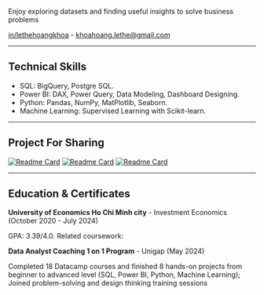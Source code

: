 Enjoy exploring datasets and finding useful insights to solve business problems

[in/lethehoangkhoa](https://www.linkedin.com/in/lethehoangkhoa/) - khoahoang.lethe@gmail.com
***

## Technical Skills

- SQL: BigQuery, Postgre SQL.
- Power BI: DAX, Power Query, Data Modeling, Dashboard Designing.
- Python: Pandas, NumPy, MatPlotlib, Seaborn.
- Machine Learning: Supervised Learning with Scikit-learn.

***

## Project For Sharing

[![Readme Card](https://github-readme-stats.vercel.app/api/pin/?username=lthhoangkhoa225&repo=SQL_Ecommerce_Exploring)](https://github.com/lthhoangkhoa225/SQL_Ecommerce_Exploring)
[![Readme Card](https://github-readme-stats.vercel.app/api/pin/?username=lthhoangkhoa225&repo=Python_RFM_Analysis)](https://github.com/lthhoangkhoa225/Python_RFM_Analysis)
[![Readme Card](https://github-readme-stats.vercel.app/api/pin/?username=lthhoangkhoa225&repo=PBI_Inventory_Controlling)](https://github.com/lthhoangkhoa225/PBI_Inventory_Controlling)

***

## Education & Certificates

**University of Economics Ho Chi Minh city** - Investment Economics (October 2020 - July 2024)

GPA: 3.39/4.0. Related coursework: 

**Data Analyst Coaching 1 on 1 Program** - Unigap (May 2024)

Completed 18 Datacamp courses and finished 8 hands-on projects from beginner to advanced level (SQL, Power BI, Python, Machine Learning); Joined problem-solving and design thinking training sessions
